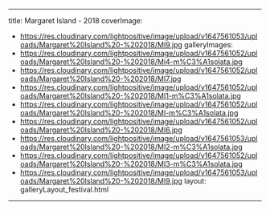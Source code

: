 
---
title: Margaret Island - 2018
coverImage:
  - https://res.cloudinary.com/lightpositive/image/upload/v1647561053/uploads/Margaret%20Island%20-%202018/MI9.jpg
galleryImages:
   - https://res.cloudinary.com/lightpositive/image/upload/v1647561052/uploads/Margaret%20Island%20-%202018/Mi4-m%C3%A1solata.jpg
   - https://res.cloudinary.com/lightpositive/image/upload/v1647561052/uploads/Margaret%20Island%20-%202018/MI7.jpg
   - https://res.cloudinary.com/lightpositive/image/upload/v1647561052/uploads/Margaret%20Island%20-%202018/MI1-m%C3%A1solata.jpg
   - https://res.cloudinary.com/lightpositive/image/upload/v1647561052/uploads/Margaret%20Island%20-%202018/MI-m%C3%A1solata.jpg
   - https://res.cloudinary.com/lightpositive/image/upload/v1647561052/uploads/Margaret%20Island%20-%202018/MI6.jpg
   - https://res.cloudinary.com/lightpositive/image/upload/v1647561053/uploads/Margaret%20Island%20-%202018/MI2-m%C3%A1solata.jpg
   - https://res.cloudinary.com/lightpositive/image/upload/v1647561052/uploads/Margaret%20Island%20-%202018/MI3-m%C3%A1solata.jpg
   - https://res.cloudinary.com/lightpositive/image/upload/v1647561053/uploads/Margaret%20Island%20-%202018/MI9.jpg
layout: galleryLayout_festival.html
---

